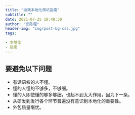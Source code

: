 ```yaml
---
title: "游戏本地化爬坑指南"
subtitle: ""
date: 2021-07-25 10:40:30
author: "邱陈程"
header-img: "img/post-bg-css.jpg"
tags:

- 本地化
- 指南
---
```


## 要避免以下问题

- 有话语权的人不懂。
- 懂的人懂的不够多，不够细。
- 懂的人即使懂的够多够细，也起不到太大作用，因为下一条。
- 从研发到发行各个环节普遍没有意识到本地化的重要性。
- 外包质量堪忧。

